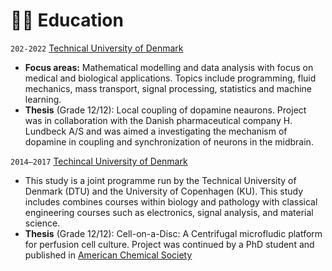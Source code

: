 # 👨‍🎓 Education

`202-2022` [Technical University of Denmark](https://www.dtu.dk)
- **Focus areas:** Mathematical modelling and data analysis with focus on medical and biological applications. Topics include programming, fluid mechanics, mass transport, signal processing, statistics and machine learning.
- **Thesis** (Grade 12/12): Local coupling of dopamine neaurons. Project was in collaboration with the Danish pharmaceutical company H. Lundbeck A/S and was aimed a investigating the mechanism of dopamine in coupling and synchronization of neurons in the midbrain. 

`2014–2017` [Techincal University of Denmark](https://www.dtu.dk)
- This study is a joint programme run by the Technical University of Denmark (DTU) and the University of Copenhagen (KU). This study includes combines courses within biology and pathology with classical engineering courses such as electronics, signal analysis, and material science.
- **Thesis** (Grade 12/12): Cell-on-a-Disc: A Centrifugal microfludic platform for perfusion cell culture. Project was continued by a PhD student and published in [American Chemical Society](https://pubs.acs.org/doi/abs/10.1021/acs.analchem.0c02582)

